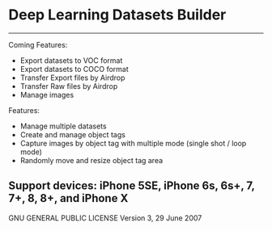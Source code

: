 # Deep Learning Datasets Builder
-----------------------------
Coming Features:
  * Export datasets to VOC format
  * Export datasets to COCO format
  * Transfer Export files by Airdrop
  * Transfer Raw files by Airdrop
  * Manage images
  
Features:
  * Manage multiple datasets
  * Create and manage object tags
  * Capture images by object tag with multiple mode (single shot / loop mode)
  * Randomly move and resize object tag area
  
Support devices: iPhone 5SE, iPhone 6s, 6s+, 7, 7+, 8, 8+, and iPhone X
----------------------------
GNU GENERAL PUBLIC LICENSE
Version 3, 29 June 2007
